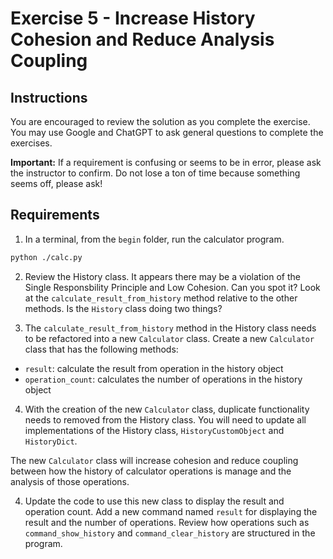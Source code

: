 # Exercise 5 - Increase History Cohesion and Reduce Analysis Coupling

## Instructions

You are encouraged to review the solution as you complete the exercise. You may use Google and ChatGPT to ask general questions to complete the exercises.

**Important:** If a requirement is confusing or seems to be in error, please ask the instructor to confirm. Do not lose a ton of time because something seems off, please ask!

## Requirements

1. In a terminal, from the `begin` folder, run the calculator program.

```bash
python ./calc.py
```

2. Review the History class. It appears there may be a violation of the Single Responsbility Principle and Low Cohesion. Can you spot it? Look at the `calculate_result_from_history` method relative to the other methods. Is the `History` class doing two things?

3. The `calculate_result_from_history` method in the History class needs to be refactored into a new `Calculator` class. Create a new `Calculator` class that has the following methods:

- `result`: calculate the result from operation in the history object
- `operation_count`: calculates the number of operations in the history object

4. With the creation of the new `Calculator` class, duplicate functionality needs to removed from the History class. You will need to update all implementations of the History class, `HistoryCustomObject` and `HistoryDict`.

The new `Calculator` class will increase cohesion and reduce coupling between how the history of calculator operations is manage and the analysis of those operations. 

4. Update the code to use this new class to display the result and operation count. Add a new command named `result` for displaying the result and the number of operations. Review how operations such as `command_show_history` and `command_clear_history` are structured in the program.


